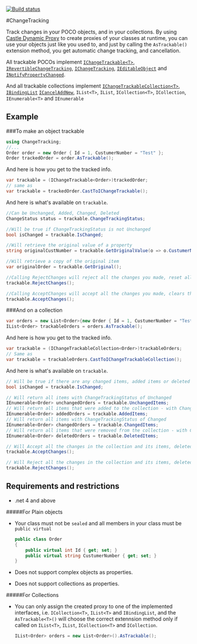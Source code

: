 [![Build status](https://ci.appveyor.com/api/projects/status/n9j44hcpe2wmkkgd?svg=true)](https://ci.appveyor.com/project/joelweiss/changetracking)

#ChangeTracking

Track changes in your POCO objects, and in your collections.
By using [Castle Dynamic Proxy](http://www.castleproject.org/projects/dynamicproxy/) to create proxies of your classes at runtime, you can use your objects just like you used to, and just by calling the `AsTrackable()` extension method, you get automatic change tracking, and cancellation.

All trackable POCOs implement [`IChangeTrackable<T>`](https://github.com/joelweiss/ChangeTracking/blob/master/Source/ChangeTracking/IChangeTrackable.cs), [`IRevertibleChangeTracking`](http://msdn.microsoft.com/en-us/library/vstudio/system.componentmodel.irevertiblechangetracking.aspx), [`IChangeTracking`](http://msdn.microsoft.com/en-us/library/vstudio/system.componentmodel.ichangetracking.aspx), [`IEditableObject`](http://msdn.microsoft.com/en-us/library/system.componentmodel.ieditableobject.aspx) and [`INotifyPropertyChanged`](http://msdn.microsoft.com/en-us/library/system.componentmodel.inotifypropertychanged.aspx).

And all trackable collections implement [`IChangeTrackableCollection<T>`](https://github.com/joelweiss/ChangeTracking/blob/master/Source/ChangeTracking/IChangeTrackableCollection.cs), [`IBindingList`](http://msdn.microsoft.com/en-us/library/vstudio/system.componentmodel.ibindinglist.aspx) [`ICancelAddNew`](http://msdn.microsoft.com/en-us/library/vstudio/system.componentmodel.icanceladdnew.aspx), `IList<T>`, `IList`, `ICollection<T>`, `ICollection`, `IEnumerable<T>` and `IEnumerable`


Example
---------

###To make an object trackable
```csharp
using ChangeTracking;
//...
Order order = new Order { Id = 1, CustumerNumber = "Test" };
Order trackedOrder = order.AsTrackable();
```
And here is how you get to the tracked info.
```csharp
var trackable = (IChangeTrackable<Order>)trackedOrder;
// same as
var trackable = trackedOrder.CastToIChangeTrackable();
```
And here is what's available on `trackable`.
```csharp
//Can be Unchanged, Added, Changed, Deleted
ChangeStatus status = trackable.ChangeTrackingStatus;

//Will be true if ChangeTrackingStatus is not Unchanged
bool isChanged = trackable.IsChanged;

//Will retrieve the original value of a property
string originalCustNumber = trackable.GetOriginalValue(o => o.CustumerNumber);

//Will retrieve a copy of the original item
var originalOrder = trackable.GetOriginal();

//Calling RejectChanges will reject all the changes you made, reset all properties to their original values and set ChangeTrackingStatus to Unchanged
trackable.RejectChanges();

//Calling AcceptChanges will accept all the changes you made, clears the original values and set ChangeTrackingStatus to Unchanged
trackable.AcceptChanges();
```
###And on a collection
```csharp
var orders = new List<Order>{new Order { Id = 1, CustumerNumber = "Test" } };
IList<Order> trackableOrders = orders.AsTrackable();
```
And here is how you get to the tracked info.
```csharp
var trackable = (IChangeTrackableCollection<Order>)trackableOrders;
// Same as
var trackable = trackableOrders.CastToIChangeTrackableCollection();
```
And here is what's available on `trackable`.
```csharp
// Will be true if there are any changed items, added items or deleted items in the collection.
bool isChanged = trackable.IsChanged;

// Will return all items with ChangeTrackingStatus of Unchanged
IEnumerable<Order> unchangedOrders = trackable.UnchangedItems;
// Will return all items that were added to the collection - with ChangeTrackingStatus of Added
IEnumerable<Order> addedOrders = trackable.AddedItems;
// Will return all items with ChangeTrackingStatus of Changed
IEnumerable<Order> changedOrders = trackable.ChangedItems;
// Will return all items that were removed from the collection - with ChangeTrackingStatus of Deleted
IEnumerable<Order> deletedOrders = trackable.DeletedItems;

// Will Accept all the changes in the collection and its items, deleted items will be cleared and all items ChangeTrackingStatus will be Unchanged
trackable.AcceptChanges();

// Will Reject all the changes in the collection and its items, deleted items will be moved back to the collection, added items removed and all items ChangeTrackingStatus will be Unchanged
trackable.RejectChanges();
```
Requirements and restrictions
--------------------------------

* .net 4 and above

#####For Plain objects
* Your class must not be `sealed` and all members in your class must be `public virtual`

	```csharp
	public class Order
	{
		public virtual int Id { get; set; }
		public virtual string CustumerNumber { get; set; }
	}
	```
* Does not support complex objects as properties.
* Does not support collections as properties.

#####For Collections 
* You can only assign the created proxy to one of the implemented interfaces, i.e. `ICollection<T>`, `IList<T>` and `IBindingList`, and the `AsTrackable<T>()` will choose the correct extennsion method only if called on `IList<T>`, `IList`, `ICollection<T>` and `ICollection`.

	```csharp
	IList<Order> orders = new List<Order>().AsTrackable();
	```